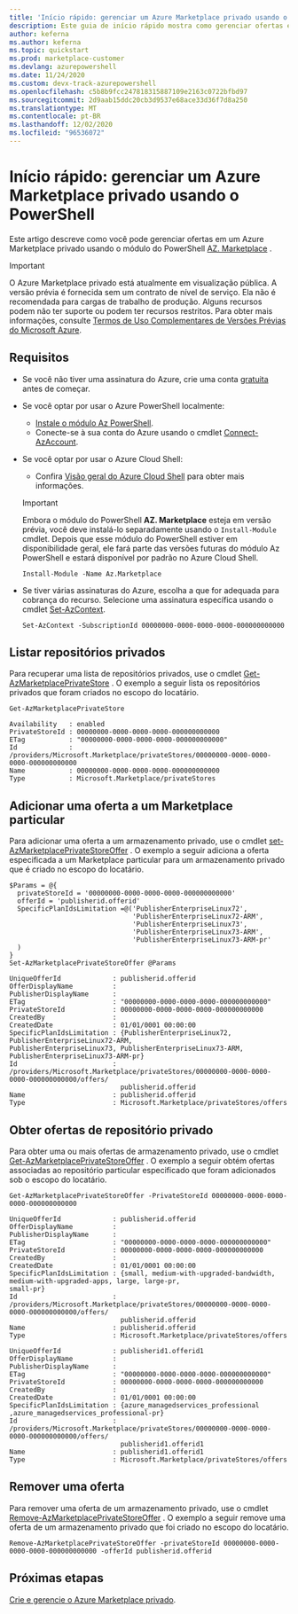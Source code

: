 ```yaml
---
title: 'Início rápido: gerenciar um Azure Marketplace privado usando o PowerShell'
description: Este guia de início rápido mostra como gerenciar ofertas em um Azure Marketplace privado usando o Azure PowerShell.
author: keferna
ms.author: keferna
ms.topic: quickstart
ms.prod: marketplace-customer
ms.devlang: azurepowershell
ms.date: 11/24/2020
ms.custom: devx-track-azurepowershell
ms.openlocfilehash: c5b8b9fcc247818315887109e2163c0722bfbd97
ms.sourcegitcommit: 2d9aab15ddc20cb3d9537e68ace33d36f7d8a250
ms.translationtype: MT
ms.contentlocale: pt-BR
ms.lasthandoff: 12/02/2020
ms.locfileid: "96536072"
---
```

# <a name="quickstart-manage-a-private-azure-marketplace-using-powershell"></a>Início rápido: gerenciar um Azure Marketplace privado usando o PowerShell

Este artigo descreve como você pode gerenciar ofertas em um Azure Marketplace privado usando o módulo do PowerShell [AZ. Marketplace](/powershell/module/az.marketplace) .

> [!IMPORTANT]
> O Azure Marketplace privado está atualmente em visualização pública. A versão prévia é fornecida sem um contrato de nível de serviço. Ela não é recomendada para cargas de trabalho de produção. Alguns recursos podem não ter suporte ou podem ter recursos restritos. Para obter mais informações, consulte [Termos de Uso Complementares de Versões Prévias do Microsoft Azure](https://azure.microsoft.com/support/legal/preview-supplemental-terms/).

## <a name="requirements"></a>Requisitos

* Se você não tiver uma assinatura do Azure, crie uma conta [gratuita](https://azure.microsoft.com/free/) antes de começar.

* Se você optar por usar o Azure PowerShell localmente:
  * [Instale o módulo Az PowerShell](/powershell/azure/install-az-ps).
  * Conecte-se à sua conta do Azure usando o cmdlet [Connect-AzAccount](/powershell/module/az.accounts/connect-azaccount).
* Se você optar por usar o Azure Cloud Shell:
  * Confira [Visão geral do Azure Cloud Shell](https://docs.microsoft.com/azure/cloud-shell/overview) para obter mais informações.

  > [!IMPORTANT]
  > Embora o módulo do PowerShell **AZ. Marketplace** esteja em versão prévia, você deve instalá-lo separadamente usando o `Install-Module` cmdlet. Depois que esse módulo do PowerShell estiver em disponibilidade geral, ele fará parte das versões futuras do módulo Az PowerShell e estará disponível por padrão no Azure Cloud Shell.

  ```azurepowershell-interactive
  Install-Module -Name Az.Marketplace
  ```

* Se tiver várias assinaturas do Azure, escolha a que for adequada para cobrança do recurso. Selecione uma assinatura específica usando o cmdlet [Set-AzContext](/powershell/module/az.accounts/set-azcontext).

  ```azurepowershell-interactive
  Set-AzContext -SubscriptionId 00000000-0000-0000-0000-000000000000
  ```

## <a name="list-private-stores"></a>Listar repositórios privados

Para recuperar uma lista de repositórios privados, use o cmdlet [Get-AzMarketplacePrivateStore](/powershell/module/az.marketplace/get-azmarketplaceprivatestore) . O exemplo a seguir lista os repositórios privados que foram criados no escopo do locatário.

```azurepowershell-interactive
Get-AzMarketplacePrivateStore
```

```Output
Availability   : enabled
PrivateStoreId : 00000000-0000-0000-0000-000000000000
ETag           : "00000000-0000-0000-0000-000000000000"
Id             : /providers/Microsoft.Marketplace/privateStores/00000000-0000-0000-0000-000000000000
Name           : 00000000-0000-0000-0000-000000000000
Type           : Microsoft.Marketplace/privateStores
```

## <a name="add-an-offer-to-a-private-marketplace"></a>Adicionar uma oferta a um Marketplace particular

Para adicionar uma oferta a um armazenamento privado, use o cmdlet [set-AzMarketplacePrivateStoreOffer](/powershell/module/az.marketplace/set-azmarketplaceprivatestoreoffer) . O exemplo a seguir adiciona a oferta especificada a um Marketplace particular para um armazenamento privado que é criado no escopo do locatário.

```azurepowershell-interactive
$Params = @{
  privateStoreId = '00000000-0000-0000-0000-000000000000'
  offerId = 'publisherid.offerid'
  SpecificPlanIdsLimitation =@('PublisherEnterpriseLinux72',
                               'PublisherEnterpriseLinux72-ARM',
                               'PublisherEnterpriseLinux73',
                               'PublisherEnterpriseLinux73-ARM',
                               'PublisherEnterpriseLinux73-ARM-pr'
  )
}
Set-AzMarketplacePrivateStoreOffer @Params
```

```Output
UniqueOfferId             : publisherid.offerid
OfferDisplayName          :
PublisherDisplayName      :
ETag                      : "00000000-0000-0000-0000-000000000000"
PrivateStoreId            : 00000000-0000-0000-0000-000000000000
CreatedBy                 :
CreatedDate               : 01/01/0001 00:00:00
SpecificPlanIdsLimitation : {PublisherEnterpriseLinux72, PublisherEnterpriseLinux72-ARM,
PublisherEnterpriseLinux73, PublisherEnterpriseLinux73-ARM, PublisherEnterpriseLinux73-ARM-pr}
Id                        :
/providers/Microsoft.Marketplace/privateStores/00000000-0000-0000-0000-000000000000/offers/
                            publisherid.offerid
Name                      : publisherid.offerid
Type                      : Microsoft.Marketplace/privateStores/offers
```

## <a name="get-private-store-offers"></a>Obter ofertas de repositório privado

Para obter uma ou mais ofertas de armazenamento privado, use o cmdlet [Get-AzMarketplacePrivateStoreOffer](/powershell/module/az.marketplace/get-azmarketplaceprivatestoreoffer) . O exemplo a seguir obtém ofertas associadas ao repositório particular especificado que foram adicionados sob o escopo do locatário.

```azurepowershell-interactive
Get-AzMarketplacePrivateStoreOffer -PrivateStoreId 00000000-0000-0000-0000-000000000000
```

```Output
UniqueOfferId             : publisherid.offerid
OfferDisplayName          :
PublisherDisplayName      :
ETag                      : "00000000-0000-0000-0000-000000000000"
PrivateStoreId            : 00000000-0000-0000-0000-000000000000
CreatedBy                 :
CreatedDate               : 01/01/0001 00:00:00
SpecificPlanIdsLimitation : {small, medium-with-upgraded-bandwidth, medium-with-upgraded-apps, large, large-pr,
small-pr}
Id                        :
/providers/Microsoft.Marketplace/privateStores/00000000-0000-0000-0000-000000000000/offers/
                            publisherid.offerid
Name                      : publisherid.offerid
Type                      : Microsoft.Marketplace/privateStores/offers

UniqueOfferId             : publisherid1.offerid1
OfferDisplayName          :
PublisherDisplayName      :
ETag                      : "00000000-0000-0000-0000-000000000000"
PrivateStoreId            : 00000000-0000-0000-0000-000000000000
CreatedBy                 :
CreatedDate               : 01/01/0001 00:00:00
SpecificPlanIdsLimitation : {azure_managedservices_professional ,azure_managedservices_professional-pr}
Id                        :
/providers/Microsoft.Marketplace/privateStores/00000000-0000-0000-0000-000000000000/offers/
                            publisherid1.offerid1
Name                      : publisherid1.offerid1
Type                      : Microsoft.Marketplace/privateStores/offers
```

## <a name="remove-an-offer"></a>Remover uma oferta

Para remover uma oferta de um armazenamento privado, use o cmdlet [Remove-AzMarketplacePrivateStoreOffer](/powershell/module/az.marketplace/remove-azmarketplaceprivatestoreoffer) . O exemplo a seguir remove uma oferta de um armazenamento privado que foi criado no escopo do locatário.

```azurepowershell-interactive
Remove-AzMarketplacePrivateStoreOffer -privateStoreId 00000000-0000-0000-0000-000000000000 -offerId publisherid.offerid
```

## <a name="next-steps"></a>Próximas etapas

[Crie e gerencie o Azure Marketplace privado](create-manage-private-azure-marketplace.md).
